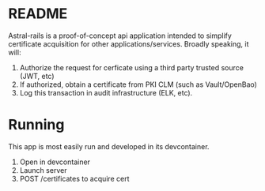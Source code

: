 # README

Astral-rails is a proof-of-concept api application intended to simplify
certificate acquisition for other applications/services. Broadly speaking,
it will: 

1) Authorize the request for cerficate using a third party trusted source (JWT, etc)
2) If authorized, obtain a certificate from PKI CLM (such as Vault/OpenBao)
3) Log this transaction in audit infrastructure (ELK, etc).

# Running

This app is most easily run and developed in its devcontainer.

1) Open in devcontainer
2) Launch server
3) POST /certificates to acquire cert
